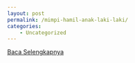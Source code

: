 ```yaml
---
layout: post
permalink: /mimpi-hamil-anak-laki-laki/
categories:
    - Uncategorized
---
```


[Baca Selengkapnya](/03)